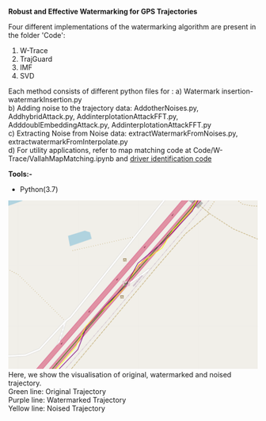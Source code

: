 **Robust and Effective Watermarking for GPS Trajectories**  
 

Four different implementations of the watermarking algorithm are present in the folder 'Code': 
1. W-Trace 
2. TrajGuard 
3. IMF
4. SVD

Each method consists of different python files for :
a) Watermark insertion- watermarkInsertion.py  
b) Adding noise to the trajectory data: AddotherNoises.py, AddhybridAttack.py, AddinterplotationAttackFFT.py,  AdddoublEmbeddingAttack.py, AddinterplotationAttackFFT.py  
c) Extracting Noise from Noise data: extractWatermarkFromNoises.py, extractwatermarkFromInterpolate.py  
d) For utility applications, refer to map matching code at Code/W-Trace/VallahMapMatching.ipynb and <a href="https://github.com/sobhan-moosavi/DCRNN"> driver identification code </a> 
   
 **Tools:-**  
   * Python(3.7) 

![alt text](https://github.com/Rajjat/watermarkingTrajectory/blob/master/watermark_img.png)  
Here, we show the visualisation of original, watermarked and noised trajectory.  
Green line: Original Trajectory  
Purple line: Watermarked Trajectory  
Yellow line: Noised Trajectory  
